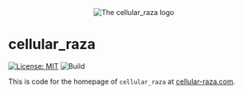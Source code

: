 <div align="center">
    <picture>
        <source media="(prefers-color-scheme: dark)" srcset="/static/logos/cellular_raza_dark_mode.svg">
        <source media="(prefers-color-scheme: light)" srcset="/static/logos/cellular_raza.svg">
        <img alt="The cellular_raza logo" src="doc/cellular_raza.svg">
    </picture>
</div>

# cellular_raza

[![License: MIT](https://img.shields.io/github/license/jonaspleyer/cellular_raza-homepage?label=License:%20MIT&style=flat-square)](https://opensource.org/license/mit/)
![Build](https://img.shields.io/github/actions/workflow/status/jonaspleyer/cellular_raza-homepage/docs-header.yml?label=Build&style=flat-square)

This is code for the homepage of `cellular_raza` at [cellular-raza.com](https://cellular-raza.com).

